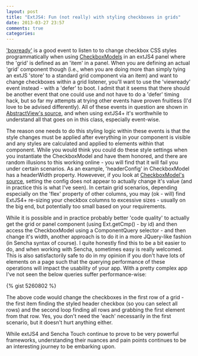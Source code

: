 ```yaml
---
layout: post
title: "ExtJS4: Fun (not really) with styling checkboxes in grids"
date: 2013-03-27 23:57
comments: true
categories: 
---
```

['boxready'](http://www.sencha.com/blog/optimizing-ext-js-4-1-based-applications) is a good event to listen to to change checkbox CSS styles programmatically when using [CheckboxModels](http://docs.sencha.com/ext-js/4-1/#!/api/Ext.selection.CheckboxModel) in an extJS4 panel where the 'grid' is defined as an 'item' in a panel.  When you are defining an actual 'grid' component though (i.e., when you are doing more than simply tying an extJS 'store' to a standard grid component via an item) and want to change checkboxes within a grid listener, you'll want to use the 'viewready' event instead - with a 'defer' to boot.  I admit that it seems that there should be another event that one could use and not have to do a 'defer' timing hack, but so far my attempts at trying other events have proven fruitless (I'd love to be advised differently).  All of these events in question are shown in [AbstractView's source](http://docs.sencha.com/ext-js/4-1/source/AbstractView.html#Ext-view-AbstractView), and when using extJS4+ it's worthwhile to understand all that goes on in this class, especially event-wise. 

The reason one needs to do this styling logic within these events is that the style changes must be applied after everything in your component is visible and any styles are calculated and applied to elements within that component.  While you would think you could do these style settings when you instantiate the CheckboxModel and have them honored, and  there are random illusions to this working online - you will find that it will fail you under certain scenarios.  As an example, 'headerConfig' in CheckboxModel has a headerWidth property.  Howevever, if you look at [CheckboxModel's source](https://code.google.com/p/extjs4/source/browse/trunk/ext4/extjs/src/selection/CheckboxModel.js?r=3), setting the config does not appear to actually change it's value (and in practice this is what I've seen).  In certain grid scenarios, depending especially on the 'flex' property of other columns, you may (ok - will) find ExtJS4+ re-sizing your checkbox columns to excessive sizes - usually on the big end, but potentially too small based on your requirements.

While it is possible and in practice probably better 'code quality' to actually get the grid or panel component (using Ext.getCmp() - by id) and then access the CheckboxModel using a ComponentQuery selector - and then change it's width, another approach is to do it in a more JQuery-like fashion (in Sencha syntax of course).  I quite honestly find this to be a bit easier to do, and when working with Sencha, sometimes easy is really welcomed.  This is also satisfactorily safe to do in my opinion if you don't have lots of elements on a page such that the querying performance of these operations will impact the usability of your app.  With a pretty complex app I've not seen the below queries suffer performance-wise:

{% gist 5260802 %}

The above code would change the checkboxes in the first row of a grid - the first item finding the styled header checkbox (so you can select all rows) and the second loop finding all rows and grabbing the first element from that row.  Yes, you don't need the 'each' necessarily in the first scenario, but it doesn't hurt anything either.

While extJS4 and Sencha Touch continue to prove to be very powerful frameworks, understanding their nuances and pain points continues to be an interesting journey to be embarking upon.


